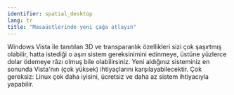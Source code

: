 ```yaml
---
identifier: spatial_desktop
lang: tr
title: "Masaüstlerinde yeni çağa atlayın"
---
```


Windows Vista ile tanıtılan 3D ve transparanlık özellikleri sizi çok şaşırtmış olabilir, hatta istediği o aşırı sistem gereksinimini edinmeye, üstüne yüzlerce dolar ödemeye râzı olmuş bile olabilirsiniz. Yeni aldığınız sisteminiz en sonunda Vista'nın (çok yüksek) ihtiyaçlarını karşılayabilecektir. Çok gereksiz: Linux çok daha iyisini, ücretsiz ve daha az sistem ihtiyacıyla yapabilir.

<? all_video_ids_from_file ();?>




